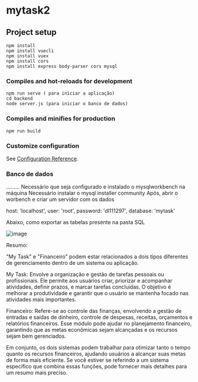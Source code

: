 # mytask2

## Project setup
```
npm install
npm install vuecli
npm install vuex
npm install cors
npm install express body-parser cors mysql

```

### Compiles and hot-reloads for development
```
npm run serve ( para iniciar a aplicação)
cd backend
node server.js (para iniciar o banco de dados)
```

### Compiles and minifies for production
```
npm run build
```

### Customize configuration
See [Configuration Reference](https://cli.vuejs.org/config/).

### Banco de dados
.........
Necessário que seja configurado e instalado o mysqlworkbench na máquina
Necessário instalar o mysql installer community
Após, abrir o worbench e criar um servidor com os dados
  
  host: 'localhost',
  user: 'root',
  password: 'dl111297',
  database: 'mytask'

Abaixo, como exportar as tabelas presente na pasta SQL 

![image](https://github.com/tidaniellino/mytask_new/assets/117412718/9d47bfcc-bfdd-4949-bfd3-01e99f718a18)


Resumo:


"My Task" e "Financeiro" podem estar relacionados a dois tipos diferentes de gerenciamento dentro de um sistema ou aplicação.

My Task: Envolve a organização e gestão de tarefas pessoais ou profissionais. Ele permite aos usuários criar, priorizar e acompanhar atividades, definir prazos, e marcar tarefas concluídas. O objetivo é melhorar a produtividade e garantir que o usuário se mantenha focado nas atividades mais importantes.

Financeiro: Refere-se ao controle das finanças, envolvendo a gestão de entradas e saídas de dinheiro, controle de despesas, receitas, orçamentos e relatórios financeiros. Esse módulo pode ajudar no planejamento financeiro, garantindo que as metas econômicas sejam alcançadas e os recursos sejam bem gerenciados.

Em conjunto, os dois sistemas podem trabalhar para otimizar tanto o tempo quanto os recursos financeiros, ajudando usuários a alcançar suas metas de forma mais eficiente. Se você estiver se referindo a um sistema específico que combina essas funções, pode fornecer mais detalhes para um resumo mais preciso.






